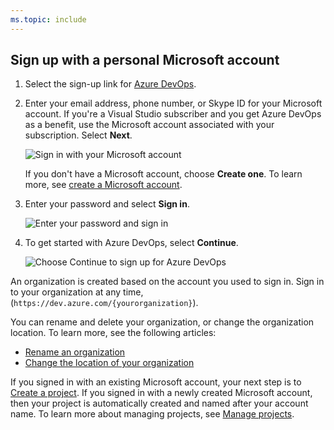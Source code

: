 ```yaml
---
ms.topic: include
---
```


## Sign up with a personal Microsoft account

1. Select the sign-up link for [Azure DevOps](https://azure.microsoft.com/services/devops/).

2. Enter your email address, phone number, or Skype ID for your Microsoft account. If you're a Visual Studio subscriber and you get Azure DevOps as a benefit, use the Microsoft account associated with your subscription. Select **Next**.

   ![Sign in with your Microsoft account](/azure/devops/media/sign-in-with-microsoft-account.png)

   If you don't have a Microsoft account, choose **Create one**. To learn more, see [create a Microsoft account](https://support.microsoft.com/help/4026324/microsoft-account-how-to-create).

3. Enter your password and select **Sign in**.

   ![Enter your password and sign in](/azure/devops/media/enter-password-sign-in.png)

4. To get started with Azure DevOps, select **Continue**.

   ![Choose Continue to sign up for Azure DevOps](/azure/devops/media/sign-up-azure-devops.png)

An organization is created based on the account you used to sign in. Sign in to your organization at any time, (`https://dev.azure.com/{yourorganization}`).

You can rename and delete your organization, or change the organization location. To learn more, see the following articles:

- [Rename an organization](/azure/devops/organizations/accounts/rename-organization)
- [Change the location of your organization](/azure/devops/organizations/accounts/change-organization-location)

If you signed in with an existing Microsoft account, your next step is to [Create a project](/azure/devops/user-guide/sign-up-invite-teammates#CreateProject). If you signed in with a newly created Microsoft account, then your project is automatically created and named after your account name. To learn more about managing projects, see [Manage projects](/azure/devops/organizations/projects/about-projects).
